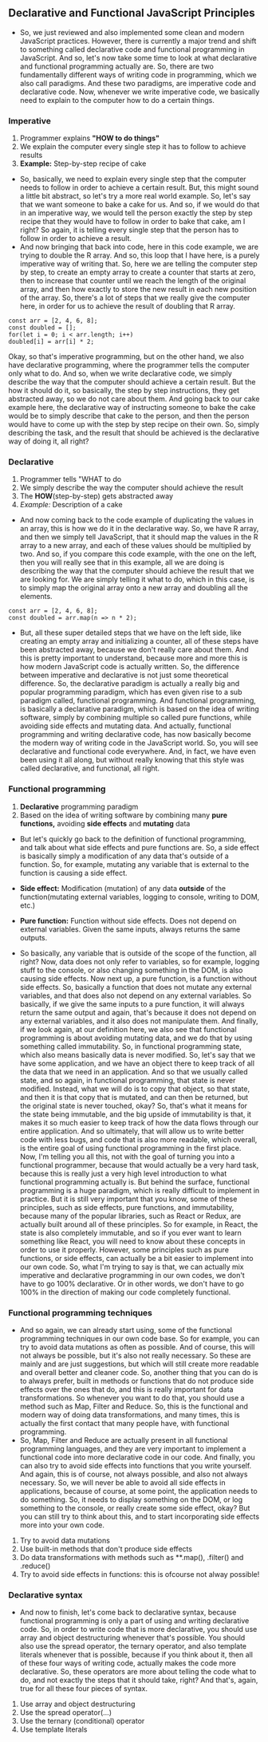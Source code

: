 ## Declarative and Functional JavaScript Principles

- So, we just reviewed and also implemented some clean and modern JavaScript practices. However, there is currently a major trend and shift to something called declarative code and functional programming in JavaScript. And so, let's now take some time to look at what declarative and functional programming actually are. So, there are two fundamentally different ways of writing code in programming, which we also call paradigms. And these two paradigms, are imperative code and declarative code. Now, whenever we write imperative code, we basically need to explain to the computer how to do a certain things.
### Imperative
1. Programmer explains **"HOW to do things"**
2. We explain the computer every single step it has to follow to achieve results
3. **Example:** Step-by-step recipe of cake

- So, basically, we need to explain every single step that the computer needs to follow in order to achieve a certain result. But, this might sound a little bit abstract, so let's try a more real world example. So, let's say that we want someone to bake a cake for us. And so, if we would do that in an imperative way, we would tell the person exactly the step by step recipe that they would have to follow in order to bake that cake, am I right? So again, it is telling every single step that the person has to follow in order to achieve a result.
- And now bringing that back into code, here in this code example, we are trying to double the R array. And so, this loop that I have here, is a purely imperative way of writing that. So, here we are telling the computer step by step, to create an empty array to create a counter that starts at zero, then to increase that counter until we reach the length of the original array, and then how exactly to store the new result in each new position of the array. So, there's a lot of steps that we really give the computer here, in order for us to achieve the result of doubling that R array.
```
const arr = [2, 4, 6, 8];
const doubled = [];
for(let i = 0; i < arr.length; i++)
doubled[i] = arr[i] * 2;
```
 Okay, so that's imperative programming, but on the other hand, we also have declarative programming, where the programmer tells the computer only what to do. And so, when we write declarative code, we simply describe the way that the computer should achieve a certain result. But the how it should do it, so basically, the step by step instructions, they get abstracted away, so we do not care about them. And going back to our cake example here, the declarative way of instructing someone to bake the cake would be to simply describe that cake to the person, and then the person would have to come up with the step by step recipe on their own. So, simply describing the task, and the result that should be achieved is the declarative way of doing it, all right?
### Declarative

1. Programmer tells "WHAT to do
2. We simply describe the way the computer should achieve the result
3. The **HOW**(step-by-step) gets abstracted away
4. *Example:* Description of a cake

- And now coming back to the code example of duplicating the values in an array, this is how we do it in the declarative way. So, we have R array, and then we simply tell JavaScript, that it should map the values in the R array to a new array, and each of these values should be multiplied by two. And so, if you compare this code example, with the one on the left, then you will really see that in this example, all we are doing is describing the way that the computer should achieve the result that we are looking for. We are simply telling it what to do, which in this case, is to simply map the original array onto a new array and doubling all the elements.
```
const arr = [2, 4, 6, 8];
const doubled = arr.map(n => n * 2);
```
- But, all these super detailed steps that we have on the left side, like creating an empty array and initializing a counter, all of these steps have been abstracted away, because we don't really care about them. And this is pretty important to understand, because more and more this is how modern JavaScript code is actually written. So, the difference between imperative and declarative is not just some theoretical difference. So, the declarative paradigm is actually a really big and popular programming paradigm, which has even given rise to a sub paradigm called, functional programming. And functional programming, is basically a declarative paradigm, which is based on the idea of writing software, simply by combining multiple so called pure functions, while avoiding side effects and mutating data. And actually, functional programming and writing declarative code, has now basically become the modern way of writing code in the JavaScript world. So, you will see declarative and functional code everywhere. And, in fact, we have even been using it all along, but without really knowing that this style was called declarative, and functional, all right.
### Functional programming
1. **Declarative** programming paradigm
2. Based on the idea of writing software by combining many **pure functions,** avoiding **side effects** and **mutating** data

- But let's quickly go back to the definition of functional programming, and talk about what side effects and pure functions are. So, a side effect is basically simply a modification of any data that's outside of a function. So, for example, mutating any variable that is external to the function is causing a side effect. 
- **Side effect:** Modification (mutation) of any data **outside** of the function(mutating external variables, logging to console, writing to DOM, etc.)
- **Pure function:** Function without side effects. Does not depend on external variables. Given the same
inputs, always returns the same outputs.

- So basically, any variable that is outside of the scope of the function, all right? Now, data does not only refer to variables, so for example, logging stuff to the console, or also changing something in the DOM, is also causing side effects. Now next up, a pure function, is a function without side effects. So, basically a function that does not mutate any external variables, and that does also not depend on any external variables. So basically, if we give the same inputs to a pure function, it will always return the same output and again, that's because it does not depend on any external variables, and it also does not manipulate them. And finally, if we look again, at our definition here, we also see that functional programming is about avoiding mutating data, and we do that by using something called immutability. So, in functional programming state, which also means basically data is never modified. So, let's say that we have some application, and we have an object there to keep track of all the data that we need in an application. And so that we usually called state, and so again, in functional programming, that state is never modified. Instead, what we will do is to copy that object, so that state, and then it is that copy that is mutated, and can then be returned, but the original state is never touched, okay? So, that's what it means for the state being immutable, and the big upside of immutability is that, it makes it so much easier to keep track of how the data flows through our entire application. And so ultimately, that will allow us to write better code with less bugs, and code that is also more readable, which overall, is the entire goal of using functional programming in the first place. Now, I'm telling you all this, not with the goal of turning you into a functional programmer, because that would actually be a very hard task, because this is really just a very high level introduction to what functional programming actually is. But behind the surface, functional programming is a huge paradigm, which is really difficult to implement in practice. But it is still very important that you know, some of these principles, such as side effects, pure functions, and immutability, because many of the popular libraries, such as React or Redux, are actually built around all of these principles. So for example, in React, the state is also completely immutable, and so if you ever want to learn something like React, you will need to know about these concepts in order to use it properly. However, some principles such as pure functions, or side effects, can actually be a bit easier to implement into our own code. So, what I'm trying to say is that, we can actually mix imperative and declarative programming in our own codes, we don't have to go 100% declarative. Or in other words, we don't have to go 100% in the direction of making our code completely functional. 

### Functional programming techniques
- And so again, we can already start using, some of the functional programming techniques in our own code base. So for example, you can try to avoid data mutations as often as possible. And of course, this will not always be possible, but it's also not really necessary. So these are mainly and are just suggestions, but which will still create more readable and overall better and cleaner code. So, another thing that you can do is to always prefer, built in methods or functions that do not produce side effects over the ones that do, and this is really important for data transformations. So whenever you want to do that, you should use a method such as Map, Filter and Reduce. So, this is the functional and modern way of doing data transformations, and many times, this is actually the first contact that many people have, with functional programming.
- So, Map, Filter and Reduce are actually present in all functional programming languages, and they are very important to implement a functional code into more declarative code in our code. And finally, you can also try to avoid side effects into functions that you write yourself. And again, this is of course, not always possible, and also not always necessary. So, we will never be able to avoid all side effects in applications, because of course, at some point, the application needs to do something. So, it needs to display something on the DOM, or log something to the console, or really create some side effect, okay? But you can still try to think about this, and to start incorporating side effects more into your own code.

1. Try to avoid data mutations
2. Use built-in methods that don't produce side effects
3. Do data transformations with methods such as **.map(), .filter() and .reduce()
4. Try to avoid side effects in functions: this is ofcourse not alway possible!

### Declarative syntax
- And now to finish, let's come back to declarative syntax, because functional programming is only a part of using and writing declarative code. So, in order to write code that is more declarative, you should use array and object destructuring whenever that's possible. You should also use the spread operator, the ternary operator, and also template literals whenever that is possible, because if you think about it, then all of these four ways of writing code, actually makes the code more declarative. So, these operators are more about telling the code what to do, and not exactly the steps that it should take, right? And that's, again, true for all these four pieces of syntax. 

1. Use array and object destructuring 
2. Use the spread operator(...)
3. Use the ternary (conditional) operator
4. Use template literals
